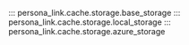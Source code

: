 ::: persona_link.cache.storage.base_storage
::: persona_link.cache.storage.local_storage
::: persona_link.cache.storage.azure_storage